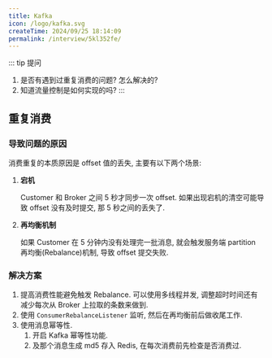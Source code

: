```yaml
---
title: Kafka
icon: /logo/kafka.svg
createTime: 2024/09/25 18:14:09
permalink: /interview/5kl352fe/
---
```

::: tip 提问
1. 是否有遇到过重复消费的问题? 怎么解决的?
2. 知道流量控制是如何实现的吗?
:::

## 重复消费
### 导致问题的原因
消费重复的本质原因是 offset 值的丢失, 主要有以下两个场景:
1. **宕机**

   Customer 和 Broker 之间 5 秒才同步一次 offset. 如果出现宕机的清空可能导致 offset 没有及时提交, 那 5 秒之间的丢失了.

2. **再均衡机制**

   如果 Customer 在 5 分钟内没有处理完一批消息, 就会触发服务端 partition 再均衡(Rebalance)机制, 导致 offset 提交失败.

### 解决方案
1. 提高消费性能避免触发 Rebalance. 可以使用多线程并发, 调整超时时间还有减少每次从 Broker 上拉取的条数来做到.
2. 使用 `ConsumerRebalanceListener` 监听, 然后在再均衡前后做收尾工作.
3. 使用消息幂等性.
   1. 开启 Kafka 幂等性功能.
   2. 及那个消息生成 md5 存入 Redis, 在每次消费前先检查是否消费过.
